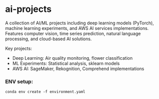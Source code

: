 # ai-projects
A collection of AI/ML projects including deep learning models (PyTorch), machine learning experiments, and AWS AI services implementations. Features computer vision, time series prediction, natural language processing, and cloud-based AI solutions.

Key projects:
- Deep Learning: Air quality monitoring, flower classification
- ML Experiments: Statistical analysis, sklearn models
- AWS AI: SageMaker, Rekognition, Comprehend implementations


### ENV setup:
```
conda env create -f environment.yaml
```